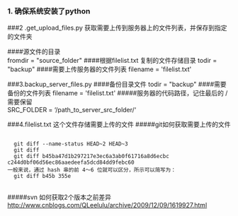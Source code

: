 ### 1. 确保系统安装了python

###2 .get_upload_files.py
获取需要上传到服务器上的文件列表，并保存到指定的文件夹
 
####源文件的目录  
fromdir = "source_folder"
####根据filelist.txt 复制的文件存储目录
todir = "backup"
####需要上传服务器的文件列表
filename = 'filelist.txt'
 

###3.backup_server_files.py
####备份目录文件
  todir = "backup"
####需要备份的文件列表
  filename = 'filelist.txt'
#####服务器的代码路径，记住最后的 / 需要保留  
  SRC_FOLDER = ‘/path_to_server_src_folder/‘
    

###4.filelist.txt 这个文件存储需要上传的文件
#####git如何获取需要上传的文件
<pre>
<code>
  git diff --name-status HEAD~2 HEAD~3
  git diff <commit> <commit>
  git diff b45ba47d1b297217e3ec6a3ab0f61716a8d6ecbc c244d0bf06d56ec86aaedeefa5dcd84dd9febc60
一般来说，通过 hash 串的前 4～6 位就可以区分，所示可以简写为：
  git diff b45b 355e
</code>
</pre>
#####svn 如何获取2个版本之前差异
http://www.cnblogs.com/QLeelulu/archive/2009/12/09/1619927.html
